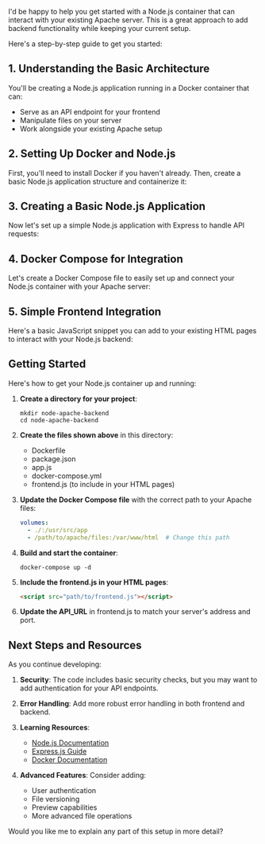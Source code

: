 I'd be happy to help you get started with a Node.js container that can interact with your existing Apache server. This is a great approach to add backend functionality while keeping your current setup.

Here's a step-by-step guide to get you started:

## 1. Understanding the Basic Architecture

You'll be creating a Node.js application running in a Docker container that can:
- Serve as an API endpoint for your frontend
- Manipulate files on your server
- Work alongside your existing Apache setup

## 2. Setting Up Docker and Node.js

First, you'll need to install Docker if you haven't already. Then, create a basic Node.js application structure and containerize it:

## 3. Creating a Basic Node.js Application

Now let's set up a simple Node.js application with Express to handle API requests:

## 4. Docker Compose for Integration

Let's create a Docker Compose file to easily set up and connect your Node.js container with your Apache server:

## 5. Simple Frontend Integration

Here's a basic JavaScript snippet you can add to your existing HTML pages to interact with your Node.js backend:

## Getting Started

Here's how to get your Node.js container up and running:

1. **Create a directory for your project**:
   ```
   mkdir node-apache-backend
   cd node-apache-backend
   ```

2. **Create the files shown above** in this directory:
   - Dockerfile
   - package.json
   - app.js
   - docker-compose.yml
   - frontend.js (to include in your HTML pages)

3. **Update the Docker Compose file** with the correct path to your Apache files:
   ```yaml
   volumes:
     - ./:/usr/src/app
     - /path/to/apache/files:/var/www/html  # Change this path
   ```

4. **Build and start the container**:
   ```
   docker-compose up -d
   ```

5. **Include the frontend.js in your HTML pages**:
   ```html
   <script src="path/to/frontend.js"></script>
   ```

6. **Update the API_URL** in frontend.js to match your server's address and port.

## Next Steps and Resources

As you continue developing:

1. **Security**: The code includes basic security checks, but you may want to add authentication for your API endpoints.

2. **Error Handling**: Add more robust error handling in both frontend and backend.

3. **Learning Resources**:
   - [Node.js Documentation](https://nodejs.org/en/docs/)
   - [Express.js Guide](https://expressjs.com/en/guide/routing.html)
   - [Docker Documentation](https://docs.docker.com/)

4. **Advanced Features**: Consider adding:
   - User authentication
   - File versioning
   - Preview capabilities
   - More advanced file operations

Would you like me to explain any part of this setup in more detail?
